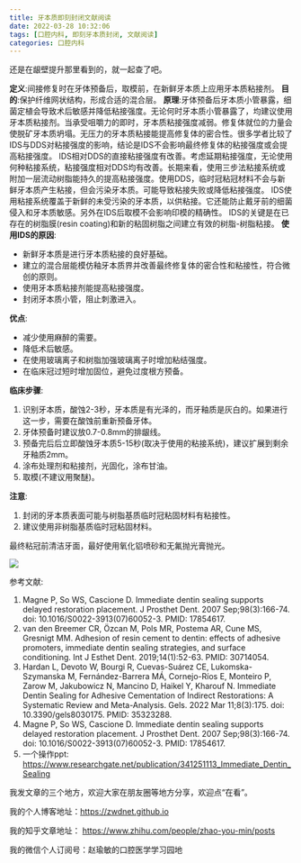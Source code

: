 ```yaml
---
title: 牙本质即刻封闭文献阅读
date: 2022-03-28 10:32:06
tags: [口腔内科, 即刻牙本质封闭, 文献阅读]
categories: 口腔内科
---
```

还是在龈壁提升那里看到的，就一起查了吧。

**定义**:间接修复时在牙体预备后，取模前，在新鲜牙本质上应用牙本质粘接剂。
**目的**:保护纤维网状结构，形成合适的混合层。
**原理**:牙体预备后牙本质小管暴露，细菌定植会导致术后敏感并降低粘接强度。无论何时牙本质小管暴露了，均建议使用牙本质粘接剂。当承受咀嚼力的即时，牙本质粘接强度减弱。修复体就位的力量会使脱矿牙本质坍塌。无压力的牙本质粘接能提高修复体的密合性。很多学者比较了IDS与DDS对粘接强度的影响，结论是IDS不会影响最终修复体的粘接强度或会提高粘接强度。
IDS相对DDS的直接粘接强度有改善。考虑延期粘接强度，无论使用何种粘接系统，粘接强度相对DDS均有改善。长期来看，使用三步法粘接系统或附加一层流动树脂能持久的提高粘接强度。使用DDS，临时冠粘冠材料不会与新鲜牙本质产生粘接，但会污染牙本质。可能导致粘接失败或降低粘接强度。
IDS使用粘接系统覆盖于新鲜的未受污染的牙本质，以供粘接。它还能防止戴牙前的细菌侵入和牙本质敏感。另外在IDS后取模不会影响印模的精确性。
IDS的关键是在已存在的树脂膜(resin coating)和新的粘固树脂之间建立有效的树脂-树脂粘接。
**使用IDS的原因**:
- 新鲜牙本质是进行牙本质粘接的良好基础。
- 建立的混合层能模仿釉牙本质界并改善最终修复体的密合性和粘接性，符合微创的原则。
- 使用牙本质粘接剂能提高粘接强度。
- 封闭牙本质小管，阻止刺激进入。

**优点**:
- 减少使用麻醉的需要。
- 降低术后敏感。
- 在使用玻璃离子和树脂加强玻璃离子时增加粘结强度。
- 在临床冠过短时增加固位，避免过度根方预备。

**临床步骤**:
1. 识别牙本质，酸蚀2-3秒，牙本质是有光泽的，而牙釉质是灰白的。如果进行这一步，需要在酸蚀前重新预备牙体。
2. 牙体预备时建议放0.7-0.8mm的排龈线。
3. 预备完后后立即酸蚀牙本质5-15秒(取决于使用的粘接系统)，建议扩展到剩余牙釉质2mm。
4. 涂布处理剂和粘接剂，光固化，涂布甘油。
5. 取模(不建议用聚醚)。

**注意**:
1. 封闭的牙本质表面可能与树脂基质临时冠粘固材料有粘接性。
2. 建议使用非树脂基质临时冠粘固材料。

最终粘冠前清洁牙面，最好使用氧化铝喷砂和无氟抛光膏抛光。


![](https://zymblog-1258069789.cos.ap-chengdu.myqcloud.com/blog0286-IDS/01.jpg)



参考文献:
1. Magne P, So WS, Cascione D. Immediate dentin sealing supports delayed restoration placement. J Prosthet Dent. 2007 Sep;98(3):166-74. doi: 10.1016/S0022-3913(07)60052-3. PMID: 17854617.
2. van den Breemer CR, Özcan M, Pols MR, Postema AR, Cune MS, Gresnigt MM. Adhesion of resin cement to dentin: effects of adhesive promoters, immediate dentin sealing strategies, and surface conditioning. Int J Esthet Dent. 2019;14(1):52-63. PMID: 30714054.
3. Hardan L, Devoto W, Bourgi R, Cuevas-Suárez CE, Lukomska-Szymanska M, Fernández-Barrera MÁ, Cornejo-Ríos E, Monteiro P, Zarow M, Jakubowicz N, Mancino D, Haikel Y, Kharouf N. Immediate Dentin Sealing for Adhesive Cementation of Indirect Restorations: A Systematic Review and Meta-Analysis. Gels. 2022 Mar 11;8(3):175. doi: 10.3390/gels8030175. PMID: 35323288.
4. Magne P, So WS, Cascione D. Immediate dentin sealing supports delayed restoration placement. J Prosthet Dent. 2007 Sep;98(3):166-74. doi: 10.1016/S0022-3913(07)60052-3. PMID: 17854617.
5. 一个操作ppt: https://www.researchgate.net/publication/341251113_Immediate_Dentin_Sealing


我发文章的三个地方，欢迎大家在朋友圈等地方分享，欢迎点“在看”。

我的个人博客地址：https://zwdnet.github.io

我的知乎文章地址： https://www.zhihu.com/people/zhao-you-min/posts

我的微信个人订阅号：赵瑜敏的口腔医学学习园地

